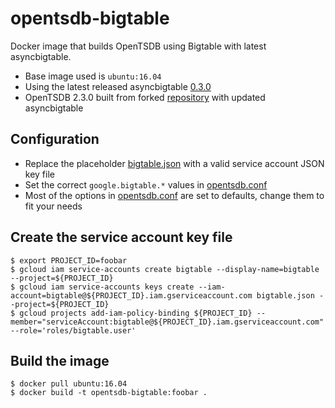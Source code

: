 # opentsdb-bigtable
Docker image that builds OpenTSDB using Bigtable with latest asyncbigtable.

* Base image used is `ubuntu:16.04`
* Using the latest released asyncbigtable [0.3.0](https://github.com/OpenTSDB/asyncbigtable/releases/tag/v0.3.0)
* OpenTSDB 2.3.0 built from forked [repository](https://github.com/goll/opentsdb) with updated asyncbigtable

## Configuration
* Replace the placeholder [bigtable.json](files/bigtable.json) with a valid service account JSON key file
* Set the correct `google.bigtable.*` values in [opentsdb.conf](files/opentsdb.conf#L116-L120)
* Most of the options in [opentsdb.conf](files/opentsdb.conf) are set to defaults, change them to fit your needs

## Create the service account key file
```
$ export PROJECT_ID=foobar
$ gcloud iam service-accounts create bigtable --display-name=bigtable --project=${PROJECT_ID}
$ gcloud iam service-accounts keys create --iam-account=bigtable@${PROJECT_ID}.iam.gserviceaccount.com bigtable.json --project=${PROJECT_ID}
$ gcloud projects add-iam-policy-binding ${PROJECT_ID} --member="serviceAccount:bigtable@${PROJECT_ID}.iam.gserviceaccount.com" --role='roles/bigtable.user'
```

## Build the image
```
$ docker pull ubuntu:16.04
$ docker build -t opentsdb-bigtable:foobar .
```
